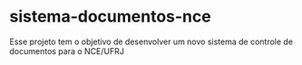 # sistema-documentos-nce
Esse projeto tem o objetivo de desenvolver um novo sistema de controle de documentos para o NCE/UFRJ
